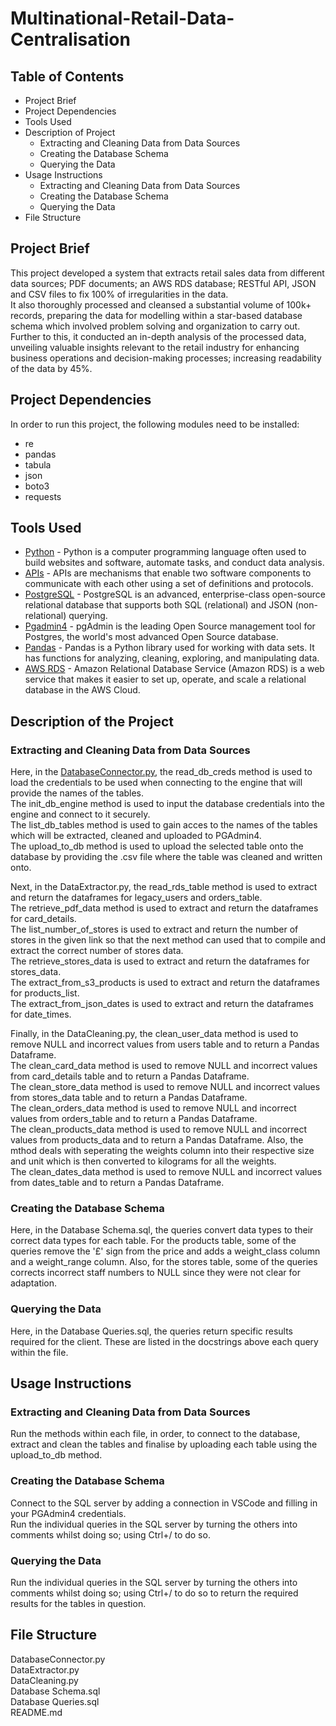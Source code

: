 # Multinational-Retail-Data-Centralisation

## Table of Contents
- Project Brief <br>
- Project Dependencies <br>
- Tools Used
- Description of Project <br>
  - Extracting and Cleaning Data from Data Sources <br>
  - Creating the Database Schema <br>
  - Querying the Data <br>
- Usage Instructions <br>
  - Extracting and Cleaning Data from Data Sources <br>
  - Creating the Database Schema <br>
  - Querying the Data <br>
- File Structure <br>

## Project Brief 
This project developed a system that extracts retail sales data from different data sources; PDF documents; an AWS RDS database; RESTful API, JSON and CSV files to fix 100% of irregularities in the data.  <br>
It also thoroughly processed and cleansed a substantial volume of 100k+ records, preparing the data for modelling within a star-based database schema which involved problem solving and organization to carry out.  <br>
Further to this, it conducted an in-depth analysis of the processed data, unveiling valuable insights relevant to the retail industry for enhancing business operations and decision-making processes; increasing readability of the data by 45%.  <br>

## Project Dependencies
In order to run this project, the following modules need to be installed:

- re
- pandas
- tabula
- json
- boto3
- requests

## Tools Used
- [Python](https://www.python.org/) - Python is a computer programming language often used to build websites and software, automate tasks, and conduct data analysis.
- [APIs](https://www.redhat.com/en/topics/api/what-are-application-programming-interfaces) - APIs are mechanisms that enable two software components to communicate with each other using a set of definitions and protocols.
- [PostgreSQL](https://www.postgresql.org/) - PostgreSQL is an advanced, enterprise-class open-source relational database that supports both SQL (relational) and JSON (non-relational) querying.
- [Pgadmin4](https://www.pgadmin.org/) - pgAdmin is the leading Open Source management tool for Postgres, the world's most advanced Open Source database.
- [Pandas](https://pandas.pydata.org/) - Pandas is a Python library used for working with data sets. It has functions for analyzing, cleaning, exploring, and manipulating data. 
- [AWS RDS](https://aws.amazon.com/rds/) - Amazon Relational Database Service (Amazon RDS) is a web service that makes it easier to set up, operate, and scale a relational database in the AWS Cloud. 

## Description of the Project
### Extracting and Cleaning Data from Data Sources  <br>

Here, in the [DatabaseConnector.py](DatabaseConnector.py), the read_db_creds method is used to load the credentials to be used when connecting to the engine that will provide the names of the tables. <br>
The init_db_engine method is used to input the database credentials into the engine and connect to it securely.  <br>
The list_db_tables method is used to gain acces to the names of the tables which will be extracted, cleaned and uploaded to PGAdmin4.  <br>
The upload_to_db method is used to upload the selected table onto the database by providing the .csv file where the table was cleaned and written onto.  <br>

Next, in the DataExtractor.py, the read_rds_table method is used to extract and return the dataframes for legacy_users and orders_table.  <br>
The retrieve_pdf_data method is used to extract and return the dataframes for card_details. <br>
The list_number_of_stores is used to extract and return the number of stores in the given link so that the next method can used that to compile and extract the correct number of stores data. <br>
The retrieve_stores_data is used to extract and return the dataframes for stores_data. <br>
The extract_from_s3_products is used to extract and return the dataframes for products_list. <br>
The extract_from_json_dates is used to extract and return the dataframes for date_times. <br>

Finally, in the DataCleaning.py, the clean_user_data method is used to remove NULL and incorrect values from users table and to return a Pandas Dataframe.  <br>
The clean_card_data method is used to remove NULL and incorrect values from card_details table and to return a Pandas Dataframe. <br>
The clean_store_data method is used to remove NULL and incorrect values from stores_data table and to return a Pandas Dataframe.  <br>
The clean_orders_data method is used to remove NULL and incorrect values from orders_table and to return a Pandas Dataframe.  <br>
The clean_products_data method is used to remove NULL and incorrect values from products_data and to return a Pandas Dataframe. Also, the mthod deals with seperating the weights column into their respective size and unit which is then converted to kilograms for all the weights.  <br>
The clean_dates_data method is used to remove NULL and incorrect values from dates_table and to return a Pandas Dataframe.  <br>

### Creating the Database Schema  <br>

Here, in the Database Schema.sql, the queries convert data types to their correct data types for each table. For the products table, some of the queries remove the '£' sign from the price and adds a weight_class column and a weight_range column. Also, for the stores table, some of the queries corrects incorrect staff numbers to NULL since they were not clear for adaptation. <br>

### Querying the Data <br>

Here, in the Database Queries.sql, the queries return specific results required for the client. These are listed in the docstrings above each query within the file. <br>

## Usage Instructions
### Extracting and Cleaning Data from Data Sources <br>

Run the methods within each file, in order, to connect to the database, extract and clean the tables and finalise by uploading each table using the upload_to_db method. <br>

### Creating the Database Schema <br>

Connect to the SQL server by adding a connection in VSCode and filling in your PGAdmin4 credentials. <br>
Run the individual queries in the SQL server by turning the others into comments whilst doing so; using Ctrl+/ to do so. <br>

### Querying the Data <br>

Run the individual queries in the SQL server by turning the others into comments whilst doing so; using Ctrl+/ to do so to return the required results for the tables in question. <br>

## File Structure
DatabaseConnector.py <br>
DataExtractor.py <br>
DataCleaning.py <br>
Database Schema.sql <br>
Database Queries.sql <br>
README.md
